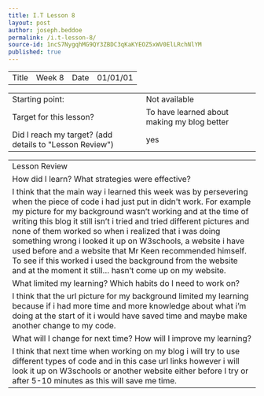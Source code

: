 ```yaml
---
title: I.T Lesson 8
layout: post
author: joseph.beddoe
permalink: /i.t-lesson-8/
source-id: 1ncS7NygqhMG9QY3ZBDC3qKaKYEOZ5xWV0ElLRchNlYM
published: true
---
```

<table>
  <tr>
    <td>Title</td>
    <td>Week 8</td>
    <td>Date</td>
    <td>01/01/01</td>
  </tr>
</table>


<table>
  <tr>
    <td>Starting point:</td>
    <td>Not available </td>
  </tr>
  <tr>
    <td>Target for this lesson?</td>
    <td>To have learned about making my blog better</td>
  </tr>
  <tr>
    <td>Did I reach my target? 
(add details to "Lesson Review")</td>
    <td>yes</td>
  </tr>
</table>


<table>
  <tr>
    <td>Lesson Review</td>
  </tr>
  <tr>
    <td>How did I learn? What strategies were effective? </td>
  </tr>
  <tr>
    <td>I think that the main way i learned this week was by persevering when the piece of code i had just put in didn't work. For example my picture for my background wasn’t working and at the time of writing this blog it still isn’t i tried and tried different pictures and none of them worked so when i realized that i was doing something wrong i looked it up on W3schools, a website i have used before and a website that Mr Keen recommended himself. To see if this worked i used the background from the website and at the moment it still… hasn’t come up on my website.</td>
  </tr>
  <tr>
    <td>What limited my learning? Which habits do I need to work on? </td>
  </tr>
  <tr>
    <td>I think that the url picture for my background limited my learning because if i had more time and more knowledge about what i’m doing at the start of it i would have saved time and maybe make another change to my code.</td>
  </tr>
  <tr>
    <td>What will I change for next time? How will I improve my learning?</td>
  </tr>
  <tr>
    <td>I think that next time when working on my blog i will try to use different types of code and in this case url links however i will look it up on W3schools or another website either before I try or after 5-10 minutes as this will save me time.</td>
  </tr>
</table>


 


